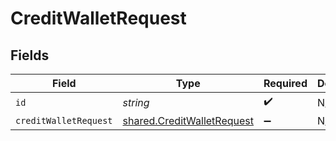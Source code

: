 # CreditWalletRequest


## Fields

| Field                                                                    | Type                                                                     | Required                                                                 | Description                                                              |
| ------------------------------------------------------------------------ | ------------------------------------------------------------------------ | ------------------------------------------------------------------------ | ------------------------------------------------------------------------ |
| `id`                                                                     | *string*                                                                 | :heavy_check_mark:                                                       | N/A                                                                      |
| `creditWalletRequest`                                                    | [shared.CreditWalletRequest](../../models/shared/creditwalletrequest.md) | :heavy_minus_sign:                                                       | N/A                                                                      |